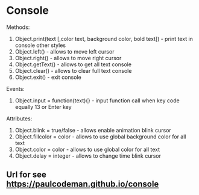 # Console
Methods:
1) Object.print(text [,color text, background color, bold text]) - print text in console other styles
2) Object.left() - allows to move left cursor
3) Object.right() - allows to move right cursor
4) Object.getText() - allows to get all text console
5) Object.clear() - allows to clear full text console
6) Object.exit() - exit console

Events:
1) Object.input = function(text){} - input function call when key code equally 13 or Enter key

Attributes:
1) Object.blink = true/false - allows enable animation blink cursor
2) Object.fillcolor = color - allows to use global background color for all text
3) Object.color = color - allows to use global color for all text
4) Object.delay = integer - allows to change time blink cursor

## Url for see https://paulcodeman.github.io/console
